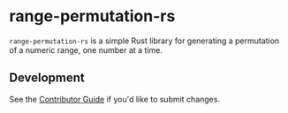 # range-permutation-rs

`range-permutation-rs` is a simple Rust library for generating a permutation of a numeric range, one number at a time.

## Development

See the [Contributor Guide](./CONTRIBUTING.md) if you'd like to submit changes.
